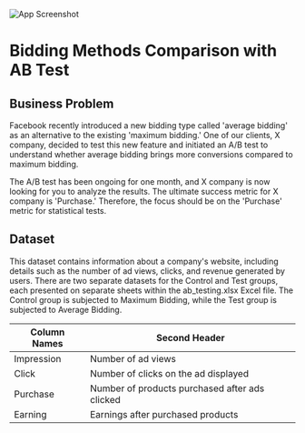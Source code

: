 
![App Screenshot](https://blog.thomasnet.com/hubfs/AB%20Testing.png)

# Bidding Methods Comparison with AB Test


## Business Problem

Facebook recently introduced a new bidding type called 'average bidding' as an alternative to the existing 'maximum bidding.' One of our clients, X company, decided to test this new feature and initiated an A/B test to understand whether average bidding brings more conversions compared to maximum bidding.

The A/B test has been ongoing for one month, and X company is now looking for you to analyze the results. The ultimate success metric for X company is 'Purchase.' Therefore, the focus should be on the 'Purchase' metric for statistical tests.



## Dataset
This dataset contains information about a company's website, including details such as the number of ad views, clicks, and revenue generated by users. There are two separate datasets for the Control and Test groups, each presented on separate sheets within the ab_testing.xlsx Excel file. The Control group is subjected to Maximum Bidding, while the Test group is subjected to Average Bidding.

| Column Names  | Second Header |
| ------------- | ------------- |
| Impression  | Number of ad views  |
| Click  | Number of clicks on the ad displayed  |
| Purchase  | Number of products purchased after ads clicked  |
| Earning  | Earnings after purchased products  |

